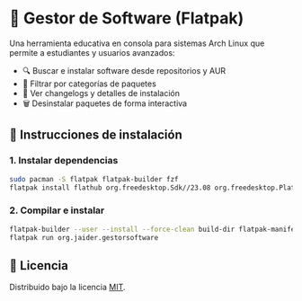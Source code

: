 # 🧰 Gestor de Software (Flatpak)

Una herramienta educativa en consola para sistemas Arch Linux que permite a estudiantes y usuarios avanzados:

- 🔍 Buscar e instalar software desde repositorios y AUR
- 📂 Filtrar por categorías de paquetes
- 📄 Ver changelogs y detalles de instalación
- 🗑️ Desinstalar paquetes de forma interactiva

## 🚀 Instrucciones de instalación

### 1. Instalar dependencias

```bash
sudo pacman -S flatpak flatpak-builder fzf
flatpak install flathub org.freedesktop.Sdk//23.08 org.freedesktop.Platform//23.08
```

### 2. Compilar e instalar

```bash
flatpak-builder --user --install --force-clean build-dir flatpak-manifest.yml
flatpak run org.jaider.gestorsoftware
```

## 📖 Licencia

Distribuido bajo la licencia [MIT](./LICENSE).
